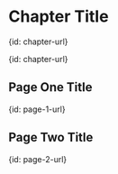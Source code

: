 # Chapter Title
{id: chapter-url}

{id: chapter-url}

## Page One Title
{id: page-1-url}

## Page Two Title
{id: page-2-url}


